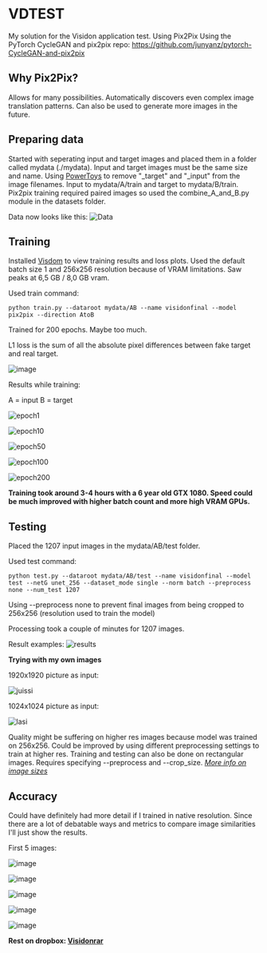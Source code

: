 # VDTEST
My solution for the Visidon application test. Using Pix2Pix
Using the PyTorch CycleGAN and pix2pix repo:
https://github.com/junyanz/pytorch-CycleGAN-and-pix2pix

## Why Pix2Pix?
Allows for many possibilities. Automatically discovers even complex image translation patterns. Can also be used to generate more images in the future.

## Preparing data
Started with seperating input and target images and placed them in a folder called mydata (./mydata). Input and target images must be the same size and name. Using [PowerToys](https://learn.microsoft.com/en-us/windows/powertoys/) to remove "_target" and "_input" from the image filenames. Input to mydata/A/train and target to mydata/B/train. Pix2pix training required paired images so used the combine_A_and_B.py module in the datasets folder.

Data now looks like this:
![Data](https://user-images.githubusercontent.com/40422650/206715316-20211c0d-aad1-4af9-bacd-34b5ba2bdf3b.png)

## Training
Installed [Visdom](https://pypi.org/project/visdom/0.1.7/) to view training results and loss plots.
Used the default batch size 1 and 256x256 resolution because of VRAM limitations. Saw peaks at 6,5 GB / 8,0 GB vram.

Used train command:

```
python train.py --dataroot mydata/AB --name visidonfinal --model pix2pix --direction AtoB
```

Trained for 200 epochs. Maybe too much.

L1 loss is the sum of all the absolute pixel differences between fake target and real target.

![image](https://user-images.githubusercontent.com/40422650/206800508-a2f70201-c76c-4e89-925e-7d8efc9742cf.png)

Results while training:

A = input
B = target

![epoch1](https://user-images.githubusercontent.com/40422650/206721350-dd966d9c-4b43-48cc-a01a-484dfee72bd4.png)

![epoch10](https://user-images.githubusercontent.com/40422650/206721556-4b26d448-c24c-4e2e-95d6-085752b28aa7.png)

![epoch50](https://user-images.githubusercontent.com/40422650/206721753-b6201a2a-348d-4380-a0fb-aa19ded234e5.png)

![epoch100](https://user-images.githubusercontent.com/40422650/206721798-f517d2f4-d3b8-4e83-a8f2-aca853380cd7.png)

![epoch200](https://user-images.githubusercontent.com/40422650/206721893-5a16678d-7ee4-44de-a6e3-41e14c931722.png)


**Training took around 3-4 hours with a 6 year old GTX 1080. Speed could be much improved with higher batch count and more high VRAM GPUs.**

## Testing

Placed the 1207 input images in the mydata/AB/test folder.

Used test command:
```
python test.py --dataroot mydata/AB/test --name visidonfinal --model test --netG unet_256 --dataset_mode single --norm batch --preprocess none --num_test 1207
```
Using --preprocess none to prevent final images from being cropped to 256x256 (resolution used to train the model)

Processing took a couple of minutes for 1207 images.

Result examples:
![results](https://user-images.githubusercontent.com/40422650/206726092-f2aea02e-b270-475a-8cc0-c5f6d6f6ea5d.png)

**Trying with my own images**

1920x1920 picture as input:

![juissi](https://user-images.githubusercontent.com/40422650/206731786-4a668089-dfa2-43f0-83d6-b92c07699ca4.png)

1024x1024 picture as input:

![lasi](https://user-images.githubusercontent.com/40422650/206731596-8d092758-9a65-4a62-8165-8eae0f9cf1cb.png)


Quality might be suffering on higher res images because model was trained on 256x256. Could be improved by using different preprocessing settings to train at higher res. Training and testing can also be done on rectangular images. Requires specifying --preprocess and --crop_size. 
*[More info on image sizes](https://github.com/junyanz/pytorch-CycleGAN-and-pix2pix/blob/master/docs/tips.md)*


## Accuracy
Could have definitely had more detail if I trained in native resolution. 
Since there are a lot of debatable ways and metrics to compare image similarities I'll just show the results.

First 5 images:

![image](https://user-images.githubusercontent.com/40422650/206806940-c6d05061-92fd-4f69-84ea-8882429bda08.png)

![image](https://user-images.githubusercontent.com/40422650/206808278-c4b47d1f-2622-4be5-a652-f2cbf1cf1a6b.png)

![image](https://user-images.githubusercontent.com/40422650/206804394-aa924fe9-b246-40b7-8cf4-a2d06283168f.png)

![image](https://user-images.githubusercontent.com/40422650/206804421-30a56fbd-7d7e-4e5b-9330-63db5950cd14.png)

![image](https://user-images.githubusercontent.com/40422650/206804438-ac159304-8fad-410a-a4ae-af6540a87fd2.png)


**Rest on dropbox:
[Visidonrar](https://www.dropbox.com/s/bpaj7qae2bf94ja/visidonimages.zip?dl=0)**



